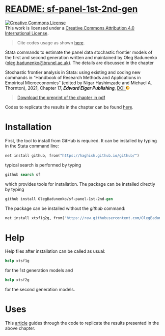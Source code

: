 # [README: sf-panel-1st-2nd-gen](https://olegbadunenko.github.io/sf-panel-1st-2nd-gen/index.html)

<a rel="license" href="http://creativecommons.org/licenses/by/4.0/"><img alt="Creative Commons License" style="border-width:0" src="https://i.creativecommons.org/l/by/4.0/88x31.png" /></a><br />This work is licensed under a <a rel="license" href="http://creativecommons.org/licenses/by/4.0/">Creative Commons Attribution 4.0 International License</a>.

> Cite codes usage as shown [here](https://olegbadunenko.github.io/sf-panel-1st-2nd-gen/authors.html).

Stata commands to estimate the panel data stochastic frontier models of
the first and second generation written and maintained by Oleg Badunenko
(<oleg.badunenko@brunel.ac.uk>). The details are discussed in the chapter

Stochastic frontier analysis in Stata: using existing and coding new
commands in “Handbook of Research Methods and Applications in Empirical
Microeconomics” (edited by Nigar Hashimzade and Michael A. Thornton),
2021, Chapter 17, ***Edward Elgar Publishing***, [DOI
<img src="man/figures/doi.png"  width="12" height="12">](https://doi.org/10.4337/9781788976480.00027)

> [Download the preprint of the chapter in pdf](https://drive.proton.me/urls/1JJJQS70CW#vXE9aDuyqBdt)

Codes to replicate the results in the chapter can be found [here](https://olegbadunenko.github.io/sf-panel-1st-2nd-gen/book-examples.html).


# Installation

First, the tool to install from GitHub is required. It can be installed by typing in the Stata command line:

```stata
net install github, from("https://haghish.github.io/github/")
```

typical search is performed by typing

```stata
github search sf
```
which provides tools for installation. The package can be installed directly by typing

```stata
github install OlegBadunenko/sf-panel-1st-2nd-gen
```

The package can be installed without the *github* command:

```stata
net install xtsf1g2g, from("https://raw.githubusercontent.com/OlegBadunenko/sf-panel-1st-2nd-gen/main")
```

# Help

Help files after installation can be called as usual:

```stata
help xtsf1g
```
for the 1st generation models and

```stata
help xtsf2g
```

for the second generation models.

# Uses

This [article](https://olegbadunenko.github.io/sf-panel-1st-2nd-gen/book-examples.html) guides through the code to replicate the results presented in the above chapter.
